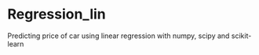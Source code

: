 # Regression_lin
Predicting price of car using linear regression with numpy, scipy and scikit-learn
